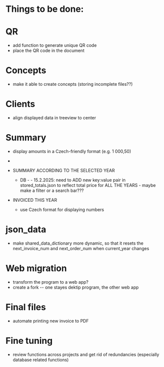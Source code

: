# Things to be done:

# QR
- add function to generate unique QR code
- place the QR code in the document

# Concepts
- make it able to create concepts (storing incomplete files??)

# Clients
- align displayed data in treeview to center

# Summary
- display amounts in a Czech-friendly format (e.g. 1 000,50)
        
- 
- SUMMARY ACCORDING TO THE SELECTED YEAR
    - DB
            -
                - 15.2.2025: need to ADD new key:value pair in stored_totals.json to reflect total price for
                ALL THE YEARS
            - maybe make a filter or a search bar??? 

- INVOICED THIS YEAR
    - use Czech format for displaying numbers

# json_data
- make shared_data_dictionary more dynamic, so that it resets the next_invoice_num and next_order_num when current_year changes

# Web migration
- transform the program to a web app?
- create a fork -- one stayes dektip program, the other web app

# Final files
- automate printing new invoice to PDF

# Fine tuning
- review functions across projects and get rid of redundancies (especially database related functions)

